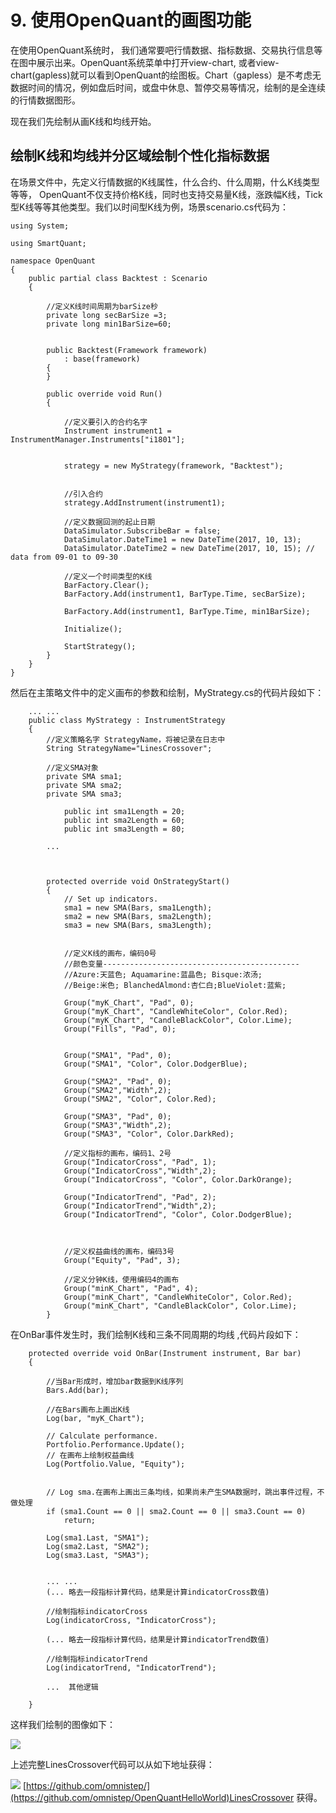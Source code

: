 # 9. 使用OpenQuant的画图功能

在使用OpenQuant系统时， 我们通常要吧行情数据、指标数据、交易执行信息等在图中展示出来。OpenQuant系统菜单中打开view-chart, 或者view-chart\(gapless\)就可以看到OpenQuant的绘图板。Chart（gapless）是不考虑无数据时间的情况，例如盘后时间，或盘中休息、暂停交易等情况，绘制的是全连续的行情数据图形。

现在我们先绘制从画K线和均线开始。

## 绘制K线和均线并分区域绘制个性化指标数据

在场景文件中，先定义行情数据的K线属性，什么合约、什么周期，什么K线类型等等， OpenQuant不仅支持价格K线，同时也支持交易量K线，涨跌幅K线，Tick型K线等等其他类型。我们以时间型K线为例，场景scenario.cs代码为：

```text
using System;

using SmartQuant;

namespace OpenQuant
{
    public partial class Backtest : Scenario
    {

        //定义K线时间周期为barSize秒
        private long secBarSize =3;
        private long min1BarSize=60;


        public Backtest(Framework framework)
            : base(framework)
        {
        }

        public override void Run()
        {

            //定义要引入的合约名字
            Instrument instrument1 = InstrumentManager.Instruments["i1801"];


            strategy = new MyStrategy(framework, "Backtest");


            //引入合约
            strategy.AddInstrument(instrument1);

            //定义数据回测的起止日期
            DataSimulator.SubscribeBar = false;
            DataSimulator.DateTime1 = new DateTime(2017, 10, 13);
            DataSimulator.DateTime2 = new DateTime(2017, 10, 15); //  data from 09-01 to 09-30

            //定义一个时间类型的K线
            BarFactory.Clear();
            BarFactory.Add(instrument1, BarType.Time, secBarSize);    

            BarFactory.Add(instrument1, BarType.Time, min1BarSize);    

            Initialize();

            StartStrategy();
        }
    }
}
```

然后在主策略文件中的定义画布的参数和绘制，MyStrategy.cs的代码片段如下：

```text
    ... ... 
    public class MyStrategy : InstrumentStrategy
    {
        //定义策略名字 StrategyName，将被记录在日志中
        String StrategyName="LinesCrossover";            

        //定义SMA对象
        private SMA sma1;
        private SMA sma2;
        private SMA sma3;

            public int sma1Length = 20;
            public int sma2Length = 60;
            public int sma3Length = 80;

        ... 



        protected override void OnStrategyStart()
        {
            // Set up indicators.
            sma1 = new SMA(Bars, sma1Length);
            sma2 = new SMA(Bars, sma2Length);
            sma3 = new SMA(Bars, sma3Length);        


            //定义K线的画布，编码0号
            //颜色变量--------------------------------------------
            //Azure:天蓝色; Aquamarine:蓝晶色; Bisque:浓汤;
            //Beige:米色; BlanchedAlmond:杏仁白;BlueViolet:蓝紫;

            Group("myK_Chart", "Pad", 0);
            Group("myK_Chart", "CandleWhiteColor", Color.Red);
            Group("myK_Chart", "CandleBlackColor", Color.Lime);
            Group("Fills", "Pad", 0);


            Group("SMA1", "Pad", 0);
            Group("SMA1", "Color", Color.DodgerBlue);

            Group("SMA2", "Pad", 0);
            Group("SMA2","Width",2);
            Group("SMA2", "Color", Color.Red);

            Group("SMA3", "Pad", 0);
            Group("SMA3","Width",2);
            Group("SMA3", "Color", Color.DarkRed);        

            //定义指标的画布，编码1、2号
            Group("IndicatorCross", "Pad", 1);    
            Group("IndicatorCross","Width",2);
            Group("IndicatorCross", "Color", Color.DarkOrange);        

            Group("IndicatorTrend", "Pad", 2);    
            Group("IndicatorTrend","Width",2);
            Group("IndicatorTrend", "Color", Color.DodgerBlue);        



            //定义权益曲线的画布，编码3号
            Group("Equity", "Pad", 3);

            //定义分钟K线，使用编码4的画布
            Group("minK_Chart", "Pad", 4);
            Group("minK_Chart", "CandleWhiteColor", Color.Red);
            Group("minK_Chart", "CandleBlackColor", Color.Lime);
        }
```

在OnBar事件发生时，我们绘制K线和三条不同周期的均线 ,代码片段如下：

```text
    protected override void OnBar(Instrument instrument, Bar bar)
    {

        //当Bar形成时，增加bar数据到K线序列
        Bars.Add(bar);

        //在Bars画布上画出K线
        Log(bar, "myK_Chart");

        // Calculate performance.
        Portfolio.Performance.Update();
        // 在画布上绘制权益曲线
        Log(Portfolio.Value, "Equity");


        // Log sma.在画布上画出三条均线，如果尚未产生SMA数据时，跳出事件过程，不做处理
        if (sma1.Count == 0 || sma2.Count == 0 || sma3.Count == 0)
            return;

        Log(sma1.Last, "SMA1");
        Log(sma2.Last, "SMA2");
        Log(sma3.Last, "SMA3");


        ... ... 
        (... 略去一段指标计算代码，结果是计算indicatorCross数值)

        //绘制指标indicatorCross    
        Log(indicatorCross, "IndicatorCross");    

        (... 略去一段指标计算代码，结果是计算indicatorTrend数值)    

        //绘制指标indicatorTrend
        Log(indicatorTrend, "IndicatorTrend");

        ...  其他逻辑

    }
```

这样我们绘制的图像如下：

![](../.gitbook/assets/usingdrawingpad01.png)

上述完整LinesCrossover代码可以从如下地址获得：

![](../.gitbook/assets/icon_book%20%281%29.png) [https://github.com/omnistep/](https://github.com/omnistep/OpenQuantHelloWorld)LinesCrossover 获得。

